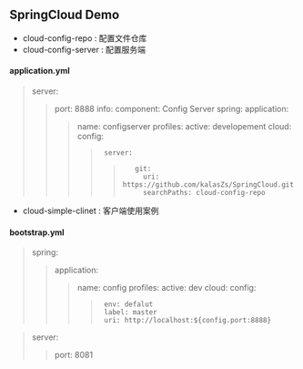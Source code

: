 ## SpringCloud Demo

* cloud-config-repo : 配置文件仓库
* cloud-config-server : 配置服务端

#### application.yml
> server:
> >  port: 8888
> info:
> >  component: Config Server
> spring:
> >  application:
> > >    name: configserver
> >  profiles:
> > >    active: developement
> >  cloud:
> > >    config:
> > > >      server:
> > > > >        git:
> > > > >          uri: https://github.com/kalasZs/SpringCloud.git
> > > > >          searchPaths: cloud-config-repo


* cloud-simple-clinet : 客户端使用案例
#### bootstrap.yml
> spring:
> >  application:
> > >    name: config
> >  profiles:
> > >    active: dev
> >  cloud:
> > >    config:
> > > >      env: defalut
> > > >      label: master
> > > >      uri: http://localhost:${config.port:8888}

> server:
> >  port: 8081